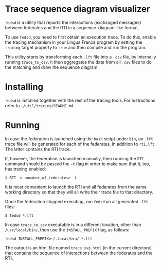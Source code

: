 # Trace sequence diagram visualizer

`fedsd` is a utility that reports the interactions (exchanged messages)
between federates and the RTI in a sequence-diagram-like format.

To use `fedsd`, you need to first obtain an execution trace. To do this, enable the tracing mechanism in your Lingua Franca program by setting the `tracing` target property to `true` and then compile and run the program.

This utility starts by transforming each `.lft` file into a `.csv` file, by
internally running `trace_to_csv`. It then aggregates the data from all `.csv`
files to do the matching and draw the sequence diagram.

# Installing
`fedsd` is installed together with the rest of the tracing tools. For instructions refer to `~/util/tracing/README.md`.


# Running

In case the federation is launched using the `bash` script under `bin`, an `.lft` trace
file will be generated for each of the federates, in addition to `rti.lft`. The latter
contains the RTI trace.

If, however, the federation is launched manually, then running the `RTI` command should be passed the `-t` flag in order to make sure that it, too, has tracing enabled:
```
$ RTI -n <number_of_federates> -t
```

It is most convenient to launch the RTI and all federates from the same working directory so that they will all write their trace file to that directory.

Once the federation stopped executing, run `fedsd` on all generated `.lft` files:
```
$ fedsd *.lft
```
In case `trace_to_csv` executable is in a different location, other than `/usr/local/bin/`, then use the `INSTALL_PREFIX` flag, as follows:
```
fedsd INSTALL_PREFIX=~/.local/bin/ *.lft 
```

The output is an html file named `trace_svg.html` (in the current directory) that contains the sequence of interactions
between the federates and the RTI.

